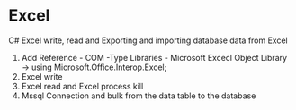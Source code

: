 # Excel
C# Excel write, read and Exporting and importing database data from Excel

1. Add Reference - COM -Type Libraries - Microsoft Excecl Object Library -> using Microsoft.Office.Interop.Excel;
2. Excel write
3. Excel read and Excel process kill
4. Mssql Connection and bulk from the data table to the database